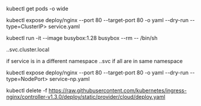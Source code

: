 kubectl get pods -o wide

kubectl expose deploy/nginx --port 80 --target-port 80 -o yaml --dry-run --type=ClusterIP> service.yaml

kubectl run -it --image busybox:1.28 busybox --rm -- /bin/sh

<service-name>.<namespace>.svc.cluster.local

if service is in a different namespace
<service-name>.<namespace>.svc
if all are in same namespace
<service-name>

kubectl expose deploy/nginx --port 80 --target-port 80 -o yaml --dry-run --type=NodePort> service-np.yaml

kubectl delete -f https://raw.githubusercontent.com/kubernetes/ingress-nginx/controller-v1.3.0/deploy/static/provider/cloud/deploy.yaml

